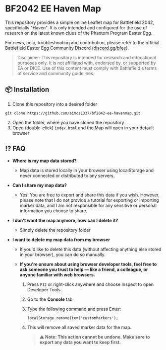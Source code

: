# BF2042 EE Haven Map
This repository provides a simple online Leaflet map for Battlefield 2042, specificially "Haven".
It is only intended and configured for the use of research on the latest known clues of the Phantom Program Easter Egg.

For news, help, troubleshooting and contribution, please refer to the official Battlefield Easter Egg Community Discord ([discord.gg/bfee](https://discord.gg/bfee)).
> Disclaimer: This repository is intended for research and educational purposes only. It is not affiliated with, endorsed by, or supported by EA or DICE. Use of this content must comply with Battlefield's terms of service and community guidelines.

## 📦 Installation
1. Clone this repository into a desired folder
```
git clone https://github.com/aimcs1337/bf2042-ee-havenmap.git
```
2. Open the folder, where you have cloned the repository
3. Open (double-click) `index.html` and the Map will open in your default browser

## ⁉️ FAQ
* **Where is my map data stored?**
  * Map data is stored locally in your browser using localStorage and never connected or distributed to any servers.
    
* **Can I share my map data?**
  * Yes! You are free to export and share this data if you wish. However, please note that I do not provide a tutorial for exporting or importing marker data, and I am not responsible for any sensitive or personal information you choose to share.
    
* **I don't want the map anymore, how can I delete it?**
  * Simply delete the repository folder

* **I want to delete my map data from my browser**
  * If you'd like to delete this data (without affecting anything else stored in your browser), you can do so manually.
  * **If you're unsure about using browser developer tools, feel free to ask someone you trust to help — like a friend, a colleague, or anyone familiar with web browsers.**
    
    1. Press `F12` or right-click anywhere and choose Inspect to open Developer Tools.
    2. Go to the **Console** tab
    3. Type the following command and press Enter:
       ```
       localStorage.removeItem('customMarkers');
       ```
    4. This will remove all saved marker data for the map.
      
       > **⚠️ Note: This action cannot be undone. Make sure to export any data you want to keep first.**
  

